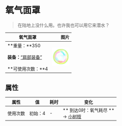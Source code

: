 # 氧气面罩  
> 在陆地上没什么用。也许我也可以用它来潜水？  
  
  氧气面罩  |   图片   
 ----  |  ----:   
 **重量：**350<br><br>**装备：**[“肩部装备”](eTag_Shoulder.md)<br><br>**可使用次数：**4  |  ![](Sprite/Bubble.png)   
  
## 属性   
属性  |  值  |  耗时  |  变化  
----  |  ----  |  ----  |  ----  
使用次数  |  初始：4  |  -  |  ** 到达0时：氧气耗尽 **<br>→ [小树枝](Sticks.md)  
